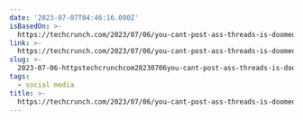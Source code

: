 ```yaml
---
date: '2023-07-07T04:46:16.000Z'
isBasedOn: >-
  https://techcrunch.com/2023/07/06/you-cant-post-ass-threads-is-doomed-meta-instagram-twitter/
link: >-
  https://techcrunch.com/2023/07/06/you-cant-post-ass-threads-is-doomed-meta-instagram-twitter/
slug: >-
  2023-07-06-httpstechcrunchcom20230706you-cant-post-ass-threads-is-doomed-meta-instagram-twitter
tags:
  - social media
title: >-
  https://techcrunch.com/2023/07/06/you-cant-post-ass-threads-is-doomed-meta-instagram-twitter/
---
```

 
